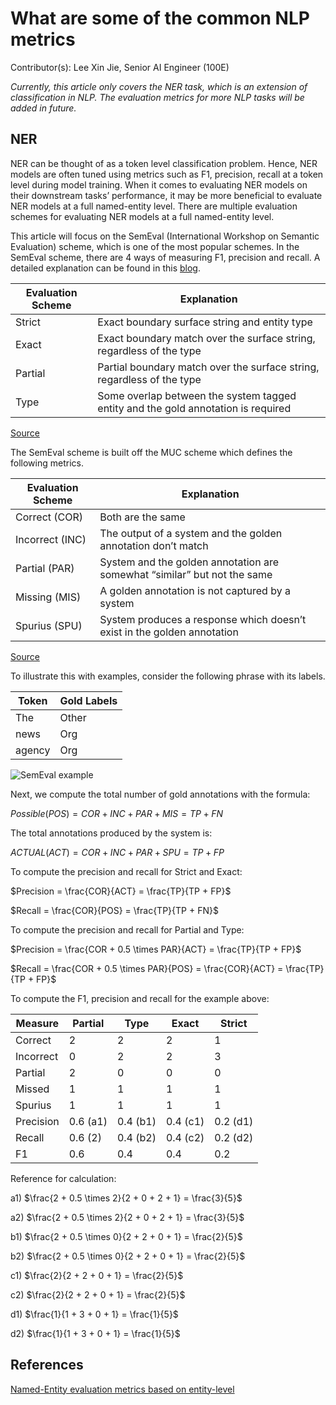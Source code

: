 # What are some of the common NLP metrics

Contributor(s): Lee Xin Jie, Senior AI Engineer (100E)

*Currently, this article only covers the NER task, which is an extension of classification in NLP. The evaluation metrics for more NLP tasks will be added in future.*

## NER
NER can be thought of as a token level classification problem. Hence, NER models are often tuned using metrics such as F1, precision, recall at a token level during model training. When it comes to evaluating NER models on their downstream tasks’ performance, it may be more beneficial to evaluate NER models at a full named-entity level. There are multiple evaluation schemes for evaluating NER models at a full named-entity level. 

This article will focus on the SemEval (International Workshop on Semantic Evaluation) scheme, which is one of the most popular schemes. In the SemEval scheme, there are 4 ways of measuring F1, precision and recall. A detailed explanation can be found in this [blog](https://www.davidsbatista.net/blog/2018/05/09/Named_Entity_Evaluation/). 

| Evaluation Scheme | Explanation |
|-------------------|-------------|
| Strict | Exact boundary surface string and entity type |
| Exact | Exact boundary match over the surface string, regardless of the type |
| Partial | Partial boundary match over the surface string, regardless of the type |
| Type | Some overlap between the system tagged entity and the gold annotation is required |
[Source](https://www.davidsbatista.net/blog/2018/05/09/Named_Entity_Evaluation/)

The SemEval scheme is built off the MUC scheme which defines the following metrics.

| Evaluation Scheme | Explanation |
|-------------------|-------------|
| Correct (COR) | Both are the same |
| Incorrect (INC) | The output of a system and the golden annotation don’t match |
| Partial (PAR) | System and the golden annotation are somewhat “similar” but not the same |
| Missing (MIS) | A golden annotation is not captured by a system |
| Spurius (SPU) | System produces a response which doesn’t exist in the golden annotation |
[Source](https://www.davidsbatista.net/blog/2018/05/09/Named_Entity_Evaluation/)

To illustrate this with examples, consider the following phrase with its labels.

| Token | Gold Labels |
|-------|-------------|
| The | Other |
| news | Org |
| agency | Org |

![SemEval example](../assets/images/diagrams/semeval_example.png)

Next, we compute the total number of gold annotations with the formula:

$Possible (POS) = COR + INC + PAR + MIS = TP + FN$

The total annotations produced by the system is:

$ACTUAL (ACT) = COR + INC + PAR + SPU = TP + FP$

To compute the precision and recall for Strict and Exact:

$Precision = \frac{COR}{ACT} = \frac{TP}{TP + FP}$

$Recall = \frac{COR}{POS} = \frac{TP}{TP + FN}$

To compute the precision and recall for Partial and Type:

$Precision = \frac{COR + 0.5 \times PAR}{ACT} = \frac{TP}{TP + FP}$

$Recall = \frac{COR + 0.5 \times PAR}{POS} =  \frac{COR}{ACT} = \frac{TP}{TP + FP}$

To compute the F1, precision and recall for the example above:

| Measure | Partial | Type | Exact | Strict |
|---------|---------|------|-------|--------|
| Correct | 2 | 2 | 2 | 1 |
| Incorrect | 0 | 2 | 2 | 3 |
| Partial | 2 | 0 | 0 | 0 |
| Missed | 1 | 1 | 1 | 1 |
| Spurius | 1 | 1 | 1 | 1 |
| Precision | 0.6 (a1) | 0.4 (b1) | 0.4 (c1) | 0.2 (d1) |
| Recall | 0.6 (2) | 0.4 (b2) | 0.4 (c2) | 0.2 (d2) |
| F1 | 0.6 | 0.4 | 0.4 | 0.2 |

Reference for calculation:

a1) $\frac{2 + 0.5 \times 2}{2 + 0 + 2 + 1} = \frac{3}{5}$

a2) $\frac{2 + 0.5 \times 2}{2 + 0 + 2 + 1} = \frac{3}{5}$

b1) $\frac{2 + 0.5 \times 0}{2 + 2 + 0 + 1} = \frac{2}{5}$

b2) $\frac{2 + 0.5 \times 0}{2 + 2 + 0 + 1} = \frac{2}{5}$

c1) $\frac{2}{2 + 2 + 0 + 1} = \frac{2}{5}$

c2) $\frac{2}{2 + 2 + 0 + 1} = \frac{2}{5}$

d1) $\frac{1}{1 + 3 + 0 + 1} = \frac{1}{5}$

d2) $\frac{1}{1 + 3 + 0 + 1} = \frac{1}{5}$

## References
[Named-Entity evaluation metrics based on entity-level](https://www.davidsbatista.net/blog/2018/05/09/Named_Entity_Evaluation/)